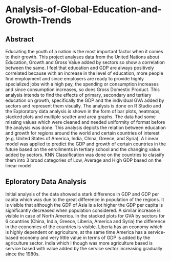 # Analysis-of-Global-Education-and-Growth-Trends

## Abstract
Educating the youth of a nation is the most important factor when it comes to their growth. This project analyses data from the United Nations about Education, Growth and Gross Value added by sectors so show a correlation between the same. I feel that education and GDP are always positively correlated because with an increase in the level of education, more people find employment and since employers are ready to provide highly specialized jobs with a high pay, the spending or consumption increases and since consumption increases, so does Gross Domestic Product.
This analysis intends to find the effects of primary, secondary and tertiary education on growth, specifically the GDP and the individual GVA added by sectors and represent them visually. The analysis is done on R Studio and the Exploratory data analysis is shown in the form of bar plots, heatmaps, stacked plots and multiple scatter and area graphs. The data had some missing values which were cleaned and needed uniformity of format before the analysis was done. This analysis depicts the relation between education and growth for regions around the world and certain countries of interest (e.g. United States of America, India, China, Greece, and Syria). A Linear model was applied to predict the GDP and growth of certain countries in the future based on the enrollments in tertiary school and the changing value added by sectors. KNN Classification was done on the countries to classify them into 3 broad categories of Low, Average and High GDP based on the linear model.

## Eploratory Data Analysis
Initial analysis of the data showed a stark difference in GDP and GDP per capita which was due to the great difference in population of the regions. It is visible that although the GDP of Asia is a lot higher the GDP per capita is significantly decreased when population considered. A similar increase is visible in case of North America.
In the stacked plots for GVA by sectors for 6 countries (China, India, Greece, Liberia, America and Syria) the difference in the economies of the countries is visible. Liberia has an economy which is highly dependent on agriculture, at the same time America has a service-based economy and very little value in terms of GDP is added by the agriculture sector. India which I though was more agriculture based is service based with value added by the service sector increasing gradually since the 1980s.
